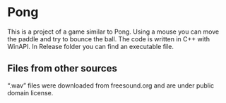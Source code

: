 # Pong
This is a project of a game similar to Pong. Using a mouse you can move the paddle and try to bounce the ball. The code is written in C++ with WinAPI. In Release folder you can find an executable file.
## Files from other sources
“.wav” files were downloaded from freesound.org and are under public domain license.
